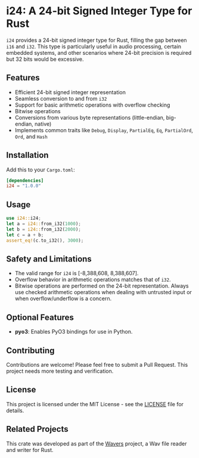 # i24: A 24-bit Signed Integer Type for Rust
`i24` provides a 24-bit signed integer type for Rust, filling the gap between `i16` and `i32`. This type is particularly useful in audio processing, certain embedded systems, and other scenarios where 24-bit precision is required but 32 bits would be excessive.
## Features
- Efficient 24-bit signed integer representation
- Seamless conversion to and from `i32`
- Support for basic arithmetic operations with overflow checking
- Bitwise operations
- Conversions from various byte representations (little-endian, big-endian, native)
- Implements common traits like `Debug`, `Display`, `PartialEq`, `Eq`, `PartialOrd`, `Ord`, and `Hash`
## Installation
Add this to your `Cargo.toml`:
```toml
[dependencies]
i24 = "1.0.0"
```
## Usage
```rust
use i24::i24;
let a = i24::from_i32(1000);
let b = i24::from_i32(2000);
let c = a + b;
assert_eq!(c.to_i32(), 3000);
```
## Safety and Limitations
- The valid range for `i24` is [-8,388,608, 8,388,607].
- Overflow behavior in arithmetic operations matches that of `i32`.
- Bitwise operations are performed on the 24-bit representation.
Always use checked arithmetic operations when dealing with untrusted input or when overflow/underflow is a concern.
## Optional Features
- **pyo3**: Enables PyO3 bindings for use in Python.
## Contributing
Contributions are welcome! Please feel free to submit a Pull Request. This project needs more testing and verification.
## License
This project is licensed under the MIT License - see the [LICENSE](https://github.com/jmg049/i24/blob/main/LICENSE) file for details.
## Related Projects
This crate was developed as part of the [Wavers](https://crates.io/crates/wavers) project, a Wav file reader and writer for Rust.